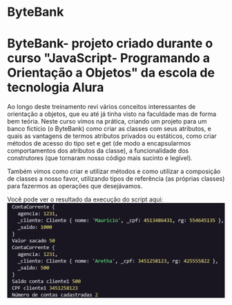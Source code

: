 # ByteBank
<h1>ByteBank- projeto criado durante o curso "JavaScript- Programando a Orientação a Objetos" da escola de tecnologia Alura
    </h1>
<p>Ao longo deste treinamento revi vários conceitos interessantes de orientação a objetos, que eu até já tinha visto na faculdade mas de forma bem teória. Neste curso vimos na prática, criando um projeto para um banco fictício (o ByteBank) como criar as classes com seus atributos, e quais as vantagens de termos atributos privados ou estáticos, como criar métodos de acesso do tipo set e get (de modo a encapsularmos comportamentos dos atributos da classe), a funcionalidade dos construtores (que tornaram nosso código mais sucinto e legível). </p>
<p> Também vimos como criar e utilizar métodos e como utilizar a composição de classes a nosso favor, utilizando tipos de referência (as próprias classes) para fazermos as operações que desejávamos. </p>

Você pode ver o resultado da execução do script aqui: 
<img src="https://github.com/aremartins/ByteBank/blob/main/resultado.jpg?raw=true"/>

